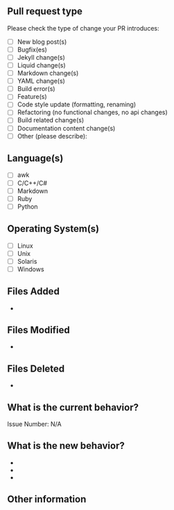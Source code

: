 <!--- Please provide a general summary of your changes in the title above -->

## Pull request type

<!-- Please try to limit your pull request to one type, submit multiple pull requests if needed -->

Please check the type of change your PR introduces:

- [ ] New blog post(s)
- [ ] Bugfix(es)
- [ ] Jekyll change(s)
- [ ] Liquid change(s)
- [ ] Markdown change(s)
- [ ] YAML change(s)
- [ ] Build error(s)
- [ ] Feature(s)
- [ ] Code style update (formatting, renaming)
- [ ] Refactoring (no functional changes, no api changes)
- [ ] Build related change(s)
- [ ] Documentation content change(s)
- [ ] Other (please describe):

## Language(s)

- [ ] awk
- [ ] C/C++/C#
- [ ] Markdown
- [ ] Ruby
- [ ] Python

## Operating System(s)

- [ ] Linux
- [ ] Unix
- [ ] Solaris
- [ ] Windows

## Files Added

- 

## Files Modified

- 

## Files Deleted

- 

## What is the current behavior?

<!-- Please describe the current behavior that you are modifying, or link to a relevant issue -->

Issue Number: N/A

## What is the new behavior?

<!-- Please describe the behavior or changes that are being added by this PR -->

-
-
-

## Other information

<!-- Any other information that is important to this PR such as screenshots of how the component looks before and after the change -->
